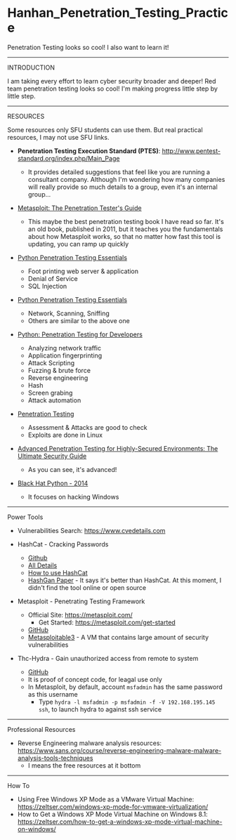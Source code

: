 # Hanhan_Penetration_Testing_Practice
Penetration Testing looks so cool! I also want to learn it!


*****************************************************************

INTRODUCTION

I am taking every effort to learn cyber security broader and deeper! Red team penetration testing looks so cool! I'm making progress little step by little step.


*****************************************************************

RESOURCES

Some resources only SFU students can use them. But real practical resources, I may not use SFU links.

* <b>Penetration Testing Execution Standard (PTES)</b>: http://www.pentest-standard.org/index.php/Main_Page
  * It provides detailed suggestions that feel like you are running a consultant company. Although I'm wondering how many companies will really provide so much details to a group, even it's an internal group...

* [Metasploit: The Penetration Tester's Guide][14]
  * This maybe the best penetration testing book I have read so far. It's an old book, published in 2011, but it teaches you the fundamentals about how Metasploit works, so that no matter how fast this tool is updating, you can ramp up quickly
* [Python Penetration Testing Essentials][1]
  * Foot printing web server & application
  * Denial of Service
  * SQL Injection
* [Python Penetration Testing Essentials][4]
  * Network, Scanning, Sniffing
  * Others are similar to the above one
* [Python: Penetration Testing for Developers][2]
  * Analyzing network traffic
  * Application fingerprinting
  * Attack Scripting
  * Fuzzing & brute force
  * Reverse engineering
  * Hash
  * Screen grabing
  * Attack automation
* [Penetration Testing][3]
  * Assessment & Attacks are good to check
  * Exploits are done in Linux
* [Advanced Penetration Testing for Highly-Secured Environments: The Ultimate Security Guide][5]
  * As you can see, it's advanced!
* [Black Hat Python - 2014][13]
  * It focuses on hacking Windows
  
*****************************************************************

Power Tools

* Vulnerabilities Search: https://www.cvedetails.com

* HashCat - Cracking Passwords
  * [Github][6]
  * [All Details][7]
  * [How to use HashCat][8]
  * [HashGan Paper][12] - It says it's better than HashCat. At this moment, I didn't find the tool online or open source
  
* Metasploit - Penetrating Testing Framework
  * Official Site: https://metasploit.com/
    * Get Started: https://metasploit.com/get-started
  * [GitHub][9]
  * [Metasploitable3][10] - A VM that contains large amount of security vulnerabilities
  
* Thc-Hydra - Gain unauthorized access from remote to system
  * [GitHub][11]
  * It is proof of concept code, for leagal use only
  * In Metasploit, by default, account `msfadmin` has the same password as this username
    * Type `hydra -l msfadmin -p msfadmin -f -V 192.168.195.145 ssh`, to launch hydra to against ssh service


[1]:http://proquest.safaribooksonline.com.proxy.lib.sfu.ca/9781784398583?uicode=simonfraser
[2]:http://proquest.safaribooksonline.com.proxy.lib.sfu.ca/9781787128187?uicode=simonfraser
[3]:http://proquest.safaribooksonline.com.proxy.lib.sfu.ca/9781457185342?uicode=simonfraser
[4]:http://proquest.safaribooksonline.com.proxy.lib.sfu.ca/9781784398583?uicode=simonfraser
[5]:http://proquest.safaribooksonline.com.proxy.lib.sfu.ca/9781849517744?uicode=simonfraser
[6]:https://github.com/hashcat/hashcat
[7]:https://hashcat.net/hashcat/
[8]:https://www.youtube.com/watch?v=8fxLH-pokAI
[9]:https://github.com/rapid7/metasploit-framework
[10]:https://github.com/rapid7/metasploitable3
[11]:https://github.com/vanhauser-thc/thc-hydra
[12]:https://github.com/hanhanwu/readings/blob/master/HashGan.pdf
[13]:http://proquest.safaribooksonline.com.proxy.lib.sfu.ca/9781457189807
[14]:https://www.amazon.ca/Metasploit-Penetration-Testers-David-Kennedy/dp/159327288X

*****************************************************************

Professional Resources

* Reverse Engineering malware analysis resources: https://www.sans.org/course/reverse-engineering-malware-malware-analysis-tools-techniques
  * I means the free resources at it bottom
  
*****************************************************************

How To

* Using Free Windows XP Mode as a VMware Virtual Machine: https://zeltser.com/windows-xp-mode-for-vmware-virtualization/
* How to Get a Windows XP Mode Virtual Machine on Windows 8.1: https://zeltser.com/how-to-get-a-windows-xp-mode-virtual-machine-on-windows/

